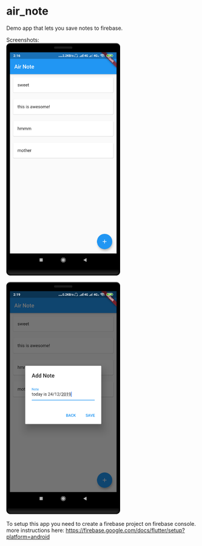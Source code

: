 # air_note

Demo app that lets you save notes to firebase.

Screenshots: <br/>
<img src="https://github.com/buildbro/air_note/blob/master/device-2019-12-24-021731.png?raw=true" width="300">

<img src="https://github.com/buildbro/air_note/blob/master/device-2019-12-24-021926.png?raw=true" width="300">

To setup this app you need to create a firebase project on firebase console. more instructions here: https://firebase.google.com/docs/flutter/setup?platform=android

